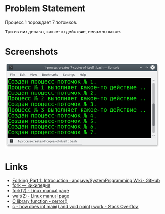 # Problem Statement

Процесс 1 порождает 7 потомков. 

Три из них делают, какое-то действие, неважно какое.

# Screenshots

![program.out](Screenshot_20180413_122808.png)

# Links

- [Forking, Part 1: Introduction · angrave/SystemProgramming Wiki · GitHub](https://github.com/angrave/SystemProgramming/wiki/Forking%2C-Part-1%3A-Introduction)
- [fork — Википедия](https://ru.wikipedia.org/wiki/Fork)
- [fork(2) - Linux manual page](http://man7.org/linux/man-pages/man2/fork.2.html)
- [wait(2) - Linux manual page](http://man7.org/linux/man-pages/man2/waitpid.2.html)
- [C library function - perror()](https://www.tutorialspoint.com/c_standard_library/c_function_perror.htm)
- [c - how does int main() and void main() work - Stack Overflow](https://stackoverflow.com/a/18928287/2289640)
